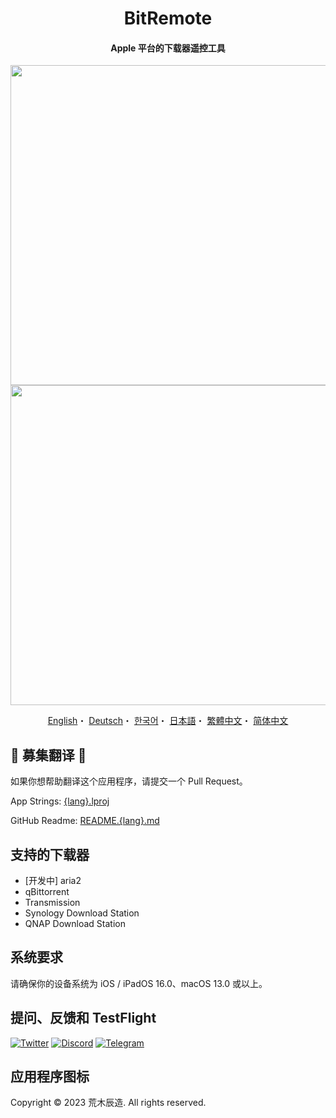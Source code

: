 <h1 align="center">BitRemote</h1>

<h4 align="center">Apple 平台的下载器遥控工具</h4>

<p align="center">
<img src="https://user-images.githubusercontent.com/31207151/229284410-56e3b2c0-8aa3-4650-8e8a-05b14ba9f70b.png#gh-light-mode-only" width="512"></img>
<img src="https://user-images.githubusercontent.com/31207151/229284414-977bb152-2879-44b8-b67a-cb4223751fb5.png#gh-dark-mode-only" width="512"></img>
</p>

<p align="center">
  <a href="/README.md">English</a>・
  <a href="/READMEs/README.de.md">Deutsch</a>・
  <a href="/READMEs/README.ko.md">한국어</a>・
  <a href="/READMEs/README.jpn.md">日本語</a>・
  <a href="/READMEs/README.cht.md">繁體中文</a>・
  <a href="/READMEs/README.chs.md">简体中文</a>
</p>

## 📢 募集翻译 📢
如果你想帮助翻译这个应用程序，请提交一个 Pull Request。

App Strings: [{lang}.lproj](/Strings)

GitHub Readme: [README.{lang}.md](/READMEs)

## 支持的下载器
- [开发中] aria2
- qBittorrent
- Transmission
- Synology Download Station
- QNAP Download Station

## 系统要求
请确保你的设备系统为 iOS / iPadOS 16.0、macOS 13.0 或以上。

## 提问、反馈和 TestFlight
[![Twitter](https://img.shields.io/badge/Twitter-2CA5E0?style=for-the-badge&logo=twitter&logoColor=white)](https://twitter.com/bitremote)
[![Discord](https://img.shields.io/badge/Discord-7289DA?style=for-the-badge&logo=discord&logoColor=white)](https://discord.gg/x5TP2z6cFj)
[![Telegram](https://img.shields.io/badge/Telegram-858585?style=for-the-badge&logo=telegram&logoColor=white)](https://t.me/bitremote)

## 应用程序图标
Copyright © 2023 荒木辰造. All rights reserved.
